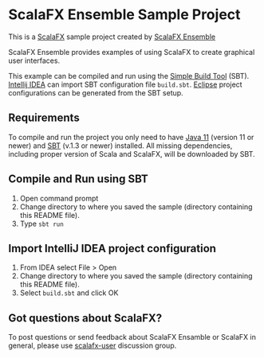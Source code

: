 ScalaFX Ensemble Sample Project
===============================

This is a [ScalaFX](http://scalafx.org) sample project created by
[ScalaFX Ensemble](http://jugchennai.github.com/scalafx-ensemble/)

ScalaFX Ensemble provides examples of using ScalaFX to create graphical user interfaces.

This example can be compiled and run using the [Simple Build Tool](http://www.scala-sbt.org/) (SBT).
[Intellij IDEA](http://www.jetbrains.com/idea/) can import SBT configuration file `build.sbt`.
[Eclipse](http://www.eclipse.org) project configurations can be generated from the SBT setup.


Requirements
------------

To compile and run the project you only need to have
[Java 11](http://www.oracle.com/technetwork/java/javase/downloads/index.html)
(version 11 or newer) and [SBT](http://www.scala-sbt.org/) (v.1.3 or newer) installed.
All missing dependencies, including proper version of Scala and ScalaFX, will be downloaded by SBT.


Compile and Run using SBT
-------------------------

1. Open command prompt
2. Change directory to where you saved the sample (directory containing this README file).
3. Type `sbt run`


Import IntelliJ IDEA project configuration
--------------------------------------------

1. From IDEA select File > Open
2. Change directory to where you saved the sample (directory containing this README file).
3. Select `build.sbt` and click OK


Got questions about ScalaFX?
----------------------------

To post questions or send feedback about ScalaFX Ensamble or ScalaFX in general, please use
[scalafx-user](https://groups.google.com/forum/?fromgroups#!forum/scalafx-users) discussion group.

